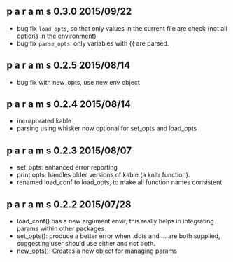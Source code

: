 p a r a m s    0.3.0    2015/09/22
------------------------------------------------
- bug fix `load_opts`, so that only values in the 
 current file are check (not all options in the environment)
- bug fix `parse_opts`: only variables with {{ are parsed.

p a r a m s    0.2.5    2015/08/14
------------------------------------------------
- bug fix with new_opts, use new env object

p a r a m s    0.2.4    2015/08/14
------------------------------------------------
- incorporated kable
- parsing using whisker now optional for set_opts and load_opts

p a r a m s    0.2.3    2015/08/07
------------------------------------------------
- set_opts: enhanced error reporting
- print.opts: handles older versions of kable (a knitr function).
- renamed load_conf to load_opts, to make all function names consistent.

p a r a m s    0.2.2    2015/07/28
------------------------------------------------
- load_conf() has a new argument envir, this really helps
in integrating params within other packages
- set_opts(): produce a better error when .dots and ...
are both supplied, suggesting user should use either and
not both.
- new_opts(): Creates a new object for managing params
